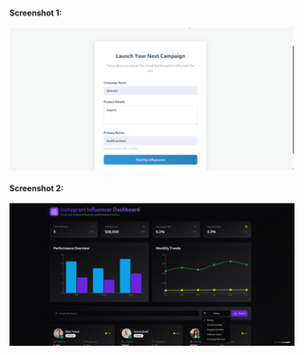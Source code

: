 #### Screenshot 1:
![Screenshot From 2025-08-07 13-46-22](https://github.com/slumio/Icy-platform/blob/main/png2)
#### Screenshot 2:
![Screenshot From 2025-08-07 13-46-22](https://github.com/slumio/Icy-platform/blob/main/png1)






